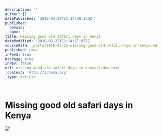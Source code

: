 ```yaml
---
description: ''
author: []
datePublished: '2016-03-22T12:14:48.230Z'
publisher:
  domain: ''
  name: ''
title: Missing good old safari days in Kenya
dateModified: '2016-03-22T12:14:17.077Z'
sourcePath: _posts/2016-03-22-missing-good-old-safari-days-in-kenya.md
published: true
inFeed: true
hasPage: true
inNav: false
url: missing-good-old-safari-days-in-kenya/index.html
_context: 'http://schema.org'
_type: Article

---
```

# Missing good old safari days in Kenya
![](https://the-grid-user-content.s3-us-west-2.amazonaws.com/3ae59b23-e7db-44a4-8390-87ff60fb5009.png)